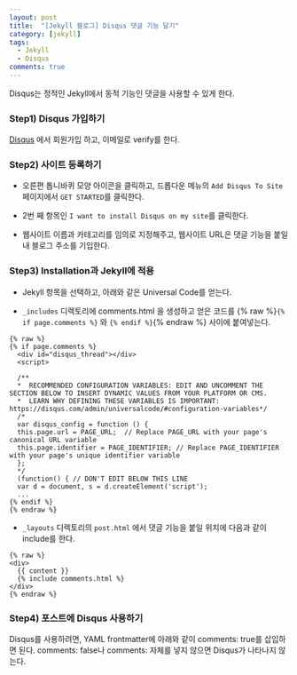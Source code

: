```yaml
---
layout: post
title:  "[Jekyll 블로그] Disqus 댓글 기능 달기"
category: [jekyll]
tags:
  - Jekyll
  - Disqus
comments: true
---
```


Disqus는 정적인 Jekyll에서 동적 기능인 댓글을 사용할 수 있게 한다.

### Step1) Disqus 가입하기
[Disqus](https://disqus.com/) 에서 회원가입 하고, 이메일로 verify를 한다.

### Step2) 사이트 등록하기
- 오른편 톱니바퀴 모양 아이콘을 클릭하고, 드롭다운 메뉴의 `Add Disqus To Site` 페이지에서 `GET STARTED`를 클릭한다.

- 2번 째 항목인 `I want to install Disqus on my site`를 클릭한다.

- 웹사이트 이름과 카테고리를 임의로 지정해주고, 웹사이트 URL은 댓글 기능을 붙일 내 블로그 주소를 기입한다.

### Step3) Installation과 Jekyll에 적용
- Jekyll 항목을 선택하고, 아래와 같은 Universal Code를 얻는다.

- `_includes` 디렉토리에 comments.html 을 생성하고 얻은 코드를
{% raw %}`{% if page.comments %}` 와 `{% endif %}`{% endraw %} 사이에 붙여넣는다.

```
{% raw %}
{% if page.comments %}
  <div id="disqus_thread"></div>
  <script>

  /**
  *  RECOMMENDED CONFIGURATION VARIABLES: EDIT AND UNCOMMENT THE SECTION BELOW TO INSERT DYNAMIC VALUES FROM YOUR PLATFORM OR CMS.
  *  LEARN WHY DEFINING THESE VARIABLES IS IMPORTANT: https://disqus.com/admin/universalcode/#configuration-variables*/
  /*
  var disqus_config = function () {
  this.page.url = PAGE_URL;  // Replace PAGE_URL with your page's canonical URL variable
  this.page.identifier = PAGE_IDENTIFIER; // Replace PAGE_IDENTIFIER with your page's unique identifier variable
  };
  */
  (function() { // DON'T EDIT BELOW THIS LINE
  var d = document, s = d.createElement('script');
  ...
{% endif %}
{% endraw %}

```

- `_layouts` 디렉토리의 `post.html` 에서 댓글 기능을 붙일 위치에 다음과 같이 include를 한다.

```
{% raw %}
<div>
  {{ content }}
  {% include comments.html %}
</div>
{% endraw %}
```

### Step4) 포스트에 Disqus 사용하기
Disqus를 사용하려면, YAML frontmatter에 아래와 같이 comments: true를 삽입하면 된다. comments: false나 comments: 자체를 넣지 않으면 Disqus가 나타나지 않는다.
